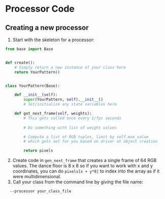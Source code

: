 # Processor Code

## Creating a new processor

1. Start with the skeleton for a processor:
```python
from base import Base


def create():
    # Simply return a new instance of your class here
    return YourPattern()


class YourPattern(Base):

    def __init__(self):
        super(YourPattern, self).__init__()
        # Set/initialize any state variables here

    def get_next_frame(self, weights):
        # This gets called once every 1/fps seconds
    
        # Do something with list of weight values

        # Compute a list of RGB tuples, limit by self.max_value
        # which gets set for you based on driver at object creation

        return pixels
```
2. Create code in `gen_next_frame` that creates a single frame of 64 RGB values.  The dance floor is 8 x 8 so if you want to work with x and y coordinates, you can do `pixels[x + y*8]` to index into the array as if it were multidimensional.
3. Call your class from the command line by giving the file name:
```bash
  --processor your_class_file
```
